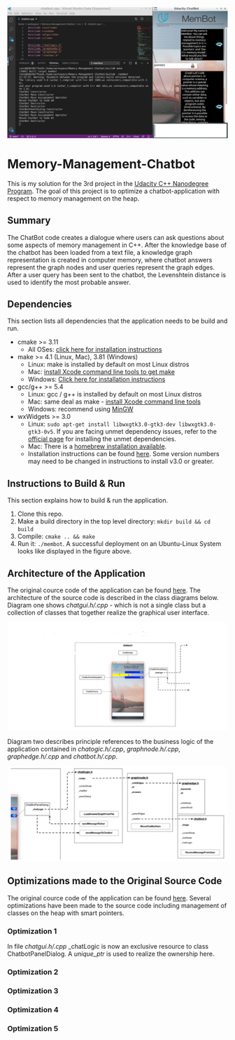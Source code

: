![ClassDiagram1](images/RunningOnLinux.PNG)

# Memory-Management-Chatbot
This is my solution for the 3rd project in the [Udacity C++ Nanodegree Program](https://www.udacity.com/course/c-plus-plus-nanodegree--nd213). The goal of this project is to optimize a chatbot-application with respect to memory management on the heap.

## Summary
The ChatBot code creates a dialogue where users can ask questions about some aspects of memory management in C++. After the knowledge base of the chatbot has been loaded from a text file, a knowledge graph representation is created in computer memory, where chatbot answers represent the graph nodes and user queries represent the graph edges. After a user query has been sent to the chatbot, the Levenshtein distance is used to identify the most probable answer.

## Dependencies
This section lists all dependencies that the application needs to be build and run.
* cmake >= 3.11
  * All OSes: [click here for installation instructions](https://cmake.org/install/)
* make >= 4.1 (Linux, Mac), 3.81 (Windows)
  * Linux: make is installed by default on most Linux distros
  * Mac: [install Xcode command line tools to get make](https://developer.apple.com/xcode/features/)
  * Windows: [Click here for installation instructions](http://gnuwin32.sourceforge.net/packages/make.htm)
* gcc/g++ >= 5.4
  * Linux: gcc / g++ is installed by default on most Linux distros
  * Mac: same deal as make - [install Xcode command line tools](https://developer.apple.com/xcode/features/)
  * Windows: recommend using [MinGW](http://www.mingw.org/)
* wxWidgets >= 3.0
  * Linux: `sudo apt-get install libwxgtk3.0-gtk3-dev libwxgtk3.0-gtk3-0v5`. If you are facing unmet dependency issues, refer to the [official page](https://wiki.codelite.org/pmwiki.php/Main/WxWidgets30Binaries#toc2) for installing the unmet dependencies.
  * Mac: There is a [homebrew installation available](https://formulae.brew.sh/formula/wxmac).
  * Installation instructions can be found [here](https://wiki.wxwidgets.org/Install). Some version numbers may need to be changed in instructions to install v3.0 or greater.

## Instructions to Build & Run
This section explains how to build & run the application.
1. Clone this repo.
2. Make a build directory in the top level directory: `mkdir build && cd build`
3. Compile: `cmake .. && make`
4. Run it: `./membot`.
A successful deployment on an Ubuntu-Linux System looks like displayed in the figure above.

## Architecture of the Application
The original cource code of the application can be found [here](https://github.com/udacity/CppND-Memory-Management-Chatbot). The architecture of the source code is described in the class diagrams below.
Diagram one shows _chatgui.h/.cpp_ - which is not a single class but a collection of classes that together realize the graphical user interface.

![ClassDiagram1](images/ClassDiagram1.PNG)

Diagram two describes principle references to the business logic of the application contained in _chatogic.h/.cpp_, _graphnode.h/.cpp_, _graphedge.h/.cpp_ and _chatbot.h/.cpp_.

![ClassDiagram2](images/ClassDiagram2.PNG)

## Optimizations made to the Original Source Code
The original cource code of the application can be found [here](https://github.com/udacity/CppND-Memory-Management-Chatbot). Several optimizations have been made to the source code including management of classes on the heap with smart pointers.
### Optimization 1
In file _chatgui.h/.cpp_ _chatLogic is now an exclusive resource to class ChatbotPanelDialog. A _unique_ptr_ is used to realize the ownership here.
### Optimization 2
### Optimization 3
### Optimization 4
### Optimization 5
